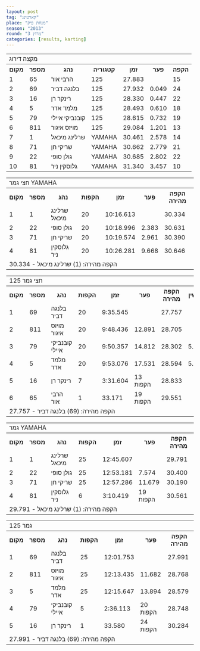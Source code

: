 ```yaml
---
layout: post
tag: "קארטינג"
place: "מנחת פיק"
season: "2013"
round: "מרוץ 3"
categories: [results, karting]
---
```

<table class="line_color">

<tr>
    <td colspan="99" class="title_font">מקצה דירוג</td>
</tr>
<tr class="rnkh_bkcolor">
    <th class="rnkh_font">מקום</th>
    <th class="rnkh_font">מספר</th>
    <th class="rnkh_font">נהג</th>
    <th class="rnkh_font">קטגוריה</th>
    <th class="rnkh_font">זמן</th>
    <th class="rnkh_font">פער</th>
    <th class="rnkh_font">הקפה</th>
</tr>
<tr class="rnk_bkcolor">
    <td class="rnk_font">1</td>
    <td class="rnk_font">65</td>
    <td class="rnk_font">הרבי אור</td>
    <td class="rnk_font">125</td>
    <td class="rnk_font">27.883</td>
    <td class="rnk_font"></td>
    <td class="rnk_font">15</td>
</tr>
<tr class="rnk_bkcolor">
    <td class="rnk_font">2</td>
    <td class="rnk_font">69</td>
    <td class="rnk_font">בלנגה דביר</td>
    <td class="rnk_font">125</td>
    <td class="rnk_font">27.932</td>
    <td class="rnk_font">0.049</td>
    <td class="rnk_font">24</td>
</tr>
<tr class="rnk_bkcolor">
    <td class="rnk_font">3</td>
    <td class="rnk_font">16</td>
    <td class="rnk_font">רינקר רן</td>
    <td class="rnk_font">125</td>
    <td class="rnk_font">28.330</td>
    <td class="rnk_font">0.447</td>
    <td class="rnk_font">22</td>
</tr>
<tr class="rnk_bkcolor">
    <td class="rnk_font">4</td>
    <td class="rnk_font">5</td>
    <td class="rnk_font">מלמד אדר</td>
    <td class="rnk_font">125</td>
    <td class="rnk_font">28.493</td>
    <td class="rnk_font">0.610</td>
    <td class="rnk_font">18</td>
</tr>
<tr class="rnk_bkcolor">
    <td class="rnk_font">5</td>
    <td class="rnk_font">79</td>
    <td class="rnk_font">קובנביקי איילי</td>
    <td class="rnk_font">125</td>
    <td class="rnk_font">28.615</td>
    <td class="rnk_font">0.732</td>
    <td class="rnk_font">19</td>
</tr>
<tr class="rnk_bkcolor">
    <td class="rnk_font">6</td>
    <td class="rnk_font">811</td>
    <td class="rnk_font">מויזס איגור</td>
    <td class="rnk_font">125</td>
    <td class="rnk_font">29.084</td>
    <td class="rnk_font">1.201</td>
    <td class="rnk_font">13</td>
</tr>
<tr class="rnk_bkcolor">
    <td class="rnk_font">7</td>
    <td class="rnk_font">1</td>
    <td class="rnk_font">שרלינג מיכאל</td>
    <td class="rnk_font">YAMAHA</td>
    <td class="rnk_font">30.461</td>
    <td class="rnk_font">2.578</td>
    <td class="rnk_font">14</td>
</tr>
<tr class="rnk_bkcolor">
    <td class="rnk_font">8</td>
    <td class="rnk_font">71</td>
    <td class="rnk_font">שריקי חן</td>
    <td class="rnk_font">YAMAHA</td>
    <td class="rnk_font">30.662</td>
    <td class="rnk_font">2.779</td>
    <td class="rnk_font">21</td>
</tr>
<tr class="rnk_bkcolor">
    <td class="rnk_font">9</td>
    <td class="rnk_font">22</td>
    <td class="rnk_font">גולן סופי</td>
    <td class="rnk_font">YAMAHA</td>
    <td class="rnk_font">30.685</td>
    <td class="rnk_font">2.802</td>
    <td class="rnk_font">22</td>
</tr>
<tr class="rnk_bkcolor">
    <td class="rnk_font">10</td>
    <td class="rnk_font">81</td>
    <td class="rnk_font">גלוסקין ניר</td>
    <td class="rnk_font">YAMAHA</td>
    <td class="rnk_font">31.340</td>
    <td class="rnk_font">3.457</td>
    <td class="rnk_font">10</td>
</tr>

</table>
<table class="line_color">

<tr>
    <td colspan="99" class="title_font">חצי גמר YAMAHA</td>
</tr>
<tr class="rnkh_bkcolor">
    <th class="rnkh_font">מקום</th>
    <th class="rnkh_font">מספר</th>
    <th class="rnkh_font">נהג</th>
    <th class="rnkh_font">הקפות</th>
    <th class="rnkh_font">זמן</th>
    <th class="rnkh_font">פער</th>
    <th class="rnkh_font">הקפה מהירה</th>
</tr>
<tr class="rnk_bkcolor">
    <td class="rnk_font">1</td>
    <td class="rnk_font">1</td>
    <td class="rnk_font">שרלינג מיכאל</td>
    <td class="rnk_font">20</td>
    <td class="rnk_font">10:16.613</td>
    <td class="rnk_font"></td>
    <td class="rnk_font">30.334</td>
</tr>
<tr class="rnk_bkcolor">
    <td class="rnk_font">2</td>
    <td class="rnk_font">22</td>
    <td class="rnk_font">גולן סופי</td>
    <td class="rnk_font">20</td>
    <td class="rnk_font">10:18.996</td>
    <td class="rnk_font">2.383</td>
    <td class="rnk_font">30.631</td>
</tr>
<tr class="rnk_bkcolor">
    <td class="rnk_font">3</td>
    <td class="rnk_font">71</td>
    <td class="rnk_font">שריקי חן</td>
    <td class="rnk_font">20</td>
    <td class="rnk_font">10:19.574</td>
    <td class="rnk_font">2.961</td>
    <td class="rnk_font">30.390</td>
</tr>
<tr class="rnk_bkcolor">
    <td class="rnk_font">4</td>
    <td class="rnk_font">81</td>
    <td class="rnk_font">גלוסקין ניר</td>
    <td class="rnk_font">20</td>
    <td class="rnk_font">10:26.281</td>
    <td class="rnk_font">9.668</td>
    <td class="rnk_font">30.646</td>
</tr>
<tr>
    <td colspan="99" class="comment_font">הקפה מהירה: (1) שרלינג מיכאל - 30.334</td>
</tr>

</table>
<table class="line_color">

<tr>
    <td colspan="99" class="title_font">חצי גמר 125</td>
</tr>
<tr class="rnkh_bkcolor">
    <th class="rnkh_font">מקום</th>
    <th class="rnkh_font">מספר</th>
    <th class="rnkh_font">נהג</th>
    <th class="rnkh_font">הקפות</th>
    <th class="rnkh_font">זמן</th>
    <th class="rnkh_font">פער</th>
    <th class="rnkh_font">הקפה מהירה</th>
    <th class="rnkh_font">עונשין</th>
</tr>
<tr class="rnk_bkcolor">
    <td class="rnk_font">1</td>
    <td class="rnk_font">69</td>
    <td class="rnk_font">בלנגה דביר</td>
    <td class="rnk_font">20</td>
    <td class="rnk_font">9:35.545</td>
    <td class="rnk_font"></td>
    <td class="rnk_font">27.757</td>
    <td class="rnk_font"></td>
</tr>
<tr class="rnk_bkcolor">
    <td class="rnk_font">2</td>
    <td class="rnk_font">811</td>
    <td class="rnk_font">מויזס איגור</td>
    <td class="rnk_font">20</td>
    <td class="rnk_font">9:48.436</td>
    <td class="rnk_font">12.891</td>
    <td class="rnk_font">28.705</td>
    <td class="rnk_font"></td>
</tr>
<tr class="rnk_bkcolor">
    <td class="rnk_font">3</td>
    <td class="rnk_font">79</td>
    <td class="rnk_font">קובנביקי איילי</td>
    <td class="rnk_font">20</td>
    <td class="rnk_font">9:50.357</td>
    <td class="rnk_font">14.812</td>
    <td class="rnk_font">28.302</td>
    <td class="rnk_font">5.000</td>
</tr>
<tr class="rnk_bkcolor">
    <td class="rnk_font">4</td>
    <td class="rnk_font">5</td>
    <td class="rnk_font">מלמד אדר</td>
    <td class="rnk_font">20</td>
    <td class="rnk_font">9:53.076</td>
    <td class="rnk_font">17.531</td>
    <td class="rnk_font">28.594</td>
    <td class="rnk_font">5.000</td>
</tr>
<tr class="rnk_bkcolor">
    <td class="rnk_font">5</td>
    <td class="rnk_font">16</td>
    <td class="rnk_font">רינקר רן</td>
    <td class="rnk_font">7</td>
    <td class="rnk_font">3:31.604</td>
    <td class="rnk_font">13 הקפות</td>
    <td class="rnk_font">28.833</td>
    <td class="rnk_font"></td>
</tr>
<tr class="rnk_bkcolor">
    <td class="rnk_font">6</td>
    <td class="rnk_font">65</td>
    <td class="rnk_font">הרבי אור</td>
    <td class="rnk_font">1</td>
    <td class="rnk_font">33.171</td>
    <td class="rnk_font">19 הקפות</td>
    <td class="rnk_font">29.551</td>
    <td class="rnk_font"></td>
</tr>
<tr>
    <td colspan="99" class="comment_font">הקפה מהירה: (69) בלנגה דביר - 27.757</td>
</tr>

</table>
<table class="line_color">

<tr>
    <td colspan="99" class="title_font">גמר YAMAHA</td>
</tr>
<tr class="rnkh_bkcolor">
    <th class="rnkh_font">מקום</th>
    <th class="rnkh_font">מספר</th>
    <th class="rnkh_font">נהג</th>
    <th class="rnkh_font">הקפות</th>
    <th class="rnkh_font">זמן</th>
    <th class="rnkh_font">פער</th>
    <th class="rnkh_font">הקפה מהירה</th>
</tr>
<tr class="rnk_bkcolor">
    <td class="rnk_font">1</td>
    <td class="rnk_font">1</td>
    <td class="rnk_font">שרלינג מיכאל</td>
    <td class="rnk_font">25</td>
    <td class="rnk_font">12:45.607</td>
    <td class="rnk_font"></td>
    <td class="rnk_font">29.791</td>
</tr>
<tr class="rnk_bkcolor">
    <td class="rnk_font">2</td>
    <td class="rnk_font">22</td>
    <td class="rnk_font">גולן סופי</td>
    <td class="rnk_font">25</td>
    <td class="rnk_font">12:53.181</td>
    <td class="rnk_font">7.574</td>
    <td class="rnk_font">30.400</td>
</tr>
<tr class="rnk_bkcolor">
    <td class="rnk_font">3</td>
    <td class="rnk_font">71</td>
    <td class="rnk_font">שריקי חן</td>
    <td class="rnk_font">25</td>
    <td class="rnk_font">12:57.286</td>
    <td class="rnk_font">11.679</td>
    <td class="rnk_font">30.190</td>
</tr>
<tr class="rnk_bkcolor">
    <td class="rnk_font">4</td>
    <td class="rnk_font">81</td>
    <td class="rnk_font">גלוסקין ניר</td>
    <td class="rnk_font">6</td>
    <td class="rnk_font">3:10.419</td>
    <td class="rnk_font">19 הקפות</td>
    <td class="rnk_font">30.561</td>
</tr>
<tr>
    <td colspan="99" class="comment_font">הקפה מהירה: (1) שרלינג מיכאל - 29.791</td>
</tr>

</table>
<table class="line_color">

<tr>
    <td colspan="99" class="title_font">גמר 125</td>
</tr>
<tr class="rnkh_bkcolor">
    <th class="rnkh_font">מקום</th>
    <th class="rnkh_font">מספר</th>
    <th class="rnkh_font">נהג</th>
    <th class="rnkh_font">הקפות</th>
    <th class="rnkh_font">זמן</th>
    <th class="rnkh_font">פער</th>
    <th class="rnkh_font">הקפה מהירה</th>
</tr>
<tr class="rnk_bkcolor">
    <td class="rnk_font">1</td>
    <td class="rnk_font">69</td>
    <td class="rnk_font">בלנגה דביר</td>
    <td class="rnk_font">25</td>
    <td class="rnk_font">12:01.753</td>
    <td class="rnk_font"></td>
    <td class="rnk_font">27.991</td>
</tr>
<tr class="rnk_bkcolor">
    <td class="rnk_font">2</td>
    <td class="rnk_font">811</td>
    <td class="rnk_font">מויזס איגור</td>
    <td class="rnk_font">25</td>
    <td class="rnk_font">12:13.435</td>
    <td class="rnk_font">11.682</td>
    <td class="rnk_font">28.768</td>
</tr>
<tr class="rnk_bkcolor">
    <td class="rnk_font">3</td>
    <td class="rnk_font">5</td>
    <td class="rnk_font">מלמד אדר</td>
    <td class="rnk_font">25</td>
    <td class="rnk_font">12:15.647</td>
    <td class="rnk_font">13.894</td>
    <td class="rnk_font">28.579</td>
</tr>
<tr class="rnk_bkcolor">
    <td class="rnk_font">4</td>
    <td class="rnk_font">79</td>
    <td class="rnk_font">קובנביקי איילי</td>
    <td class="rnk_font">5</td>
    <td class="rnk_font">2:36.113</td>
    <td class="rnk_font">20 הקפות</td>
    <td class="rnk_font">28.748</td>
</tr>
<tr class="rnk_bkcolor">
    <td class="rnk_font">5</td>
    <td class="rnk_font">16</td>
    <td class="rnk_font">רינקר רן</td>
    <td class="rnk_font">1</td>
    <td class="rnk_font">33.580</td>
    <td class="rnk_font">24 הקפות</td>
    <td class="rnk_font">30.284</td>
</tr>
<tr>
    <td colspan="99" class="comment_font">הקפה מהירה: (69) בלנגה דביר - 27.991</td>
</tr>

</table>
